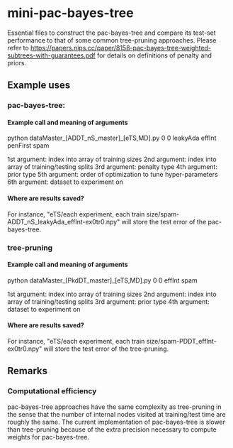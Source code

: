 # mini-pac-bayes-tree

Essential files to construct the pac-bayes-tree and compare its test-set performance to that of some common tree-pruning approaches. Please refer to https://papers.nips.cc/paper/8158-pac-bayes-tree-weighted-subtrees-with-guarantees.pdf for details on definitions of penalty and priors. 
  
## Example uses 

### pac-bayes-tree: 
#### Example call and meaning of arguments 
python dataMaster_[ADDT_nS_master]_[eTS,MD].py 0 0 leakyAda effInt penFirst spam

1st argument: index into array of training sizes
2nd argument: index into array of training/testing splits 
3rd argument: penalty type 
4th argument: prior type
5th argument: order of optimization to tune hyper-parameters  
6th argument: dataset to experiment on 

#### Where are results saved?
For instance, "eTS/each experiment, each train size/spam-ADDT_nS_leakyAda_effInt-ex0tr0.npy" will store the test error of the pac-bayes-tree.

### tree-pruning 
#### Example call and meaning of arguments 
python dataMaster_[PkdDT_master]_[eTS,MD].py 0 0 effInt spam

1st argument: index into array of training sizes
2nd argument: index into array of training/testing splits 
3rd argument: prior type
4th argument: dataset to experiment on 

#### Where are results saved?
For instance, "eTS/each experiment, each train size/spam-PDDT_effInt-ex0tr0.npy" will store the test error of the tree-pruning. 

## Remarks
### Computational efficiency
pac-bayes-tree approaches have the same complexity as tree-pruning in the sense that the number of internal nodes visited at training/test time are roughly the same. The current implementation of pac-bayes-tree is slower than tree-pruning because of the extra precision necessary to compute weights for pac-bayes-tree. 
